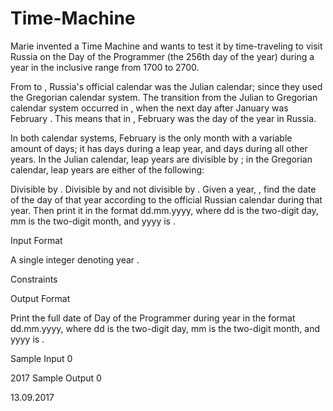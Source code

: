 # Time-Machine
Marie invented a Time Machine and wants to test it by time-traveling to visit Russia on the Day of the Programmer (the 256th day of the year) during a year in the inclusive range from 1700 to 2700.

From  to , Russia's official calendar was the Julian calendar; since  they used the Gregorian calendar system. The transition from the Julian to Gregorian calendar system occurred in , when the next day after January  was February . This means that in , February  was the  day of the year in Russia.

In both calendar systems, February is the only month with a variable amount of days; it has  days during a leap year, and  days during all other years. In the Julian calendar, leap years are divisible by ; in the Gregorian calendar, leap years are either of the following:

Divisible by .
Divisible by  and not divisible by .
Given a year, , find the date of the  day of that year according to the official Russian calendar during that year. Then print it in the format dd.mm.yyyy, where dd is the two-digit day, mm is the two-digit month, and yyyy is .

Input Format

A single integer denoting year .

Constraints

Output Format

Print the full date of Day of the Programmer during year  in the format dd.mm.yyyy, where dd is the two-digit day, mm is the two-digit month, and yyyy is .

Sample Input 0

2017
Sample Output 0

13.09.2017
